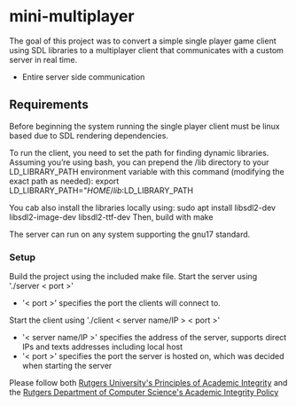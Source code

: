 # mini-multiplayer
The goal of this project was to convert a simple single player game client using SDL libraries to a multiplayer client that communicates with a custom server in real time.

- Entire server side communication

## Requirements
Before beginning the system running the single player client must be linux based due to SDL rendering dependencies.

To run the client, you need to set the path for finding dynamic libraries. Assuming you’re
using bash, you can prepend the /lib directory to your LD_LIBRARY_PATH environment
variable with this command (modifying the exact path as needed):
export LD_LIBRARY_PATH="$HOME/lib:$LD_LIBRARY_PATH

You cab also install the libraries locally using:
sudo apt install libsdl2-dev libsdl2-image-dev libsdl2-ttf-dev
Then, build with make

The server can run on any system supporting the gnu17 standard.

### Setup
Build the project using the included make file.
Start the server using './server < port >'
- '< port >' specifies the port the clients will connect to.

Start the client using './client < server name/IP > < port >'
- '< server name/IP >' specifies the address of the server, supports direct IPs and texts addresses including local host
- '< port >' specifies the port the server is hosted on, which was decided when starting the server

Please follow both [Rutgers University's Principles of Academic Integrity](http://academicintegrity.rutgers.edu/) and the [Rutgers Department of Computer Science's Academic Integrity Policy](https://www.cs.rutgers.edu/academics/undergraduate/academic-integrity-policy)


